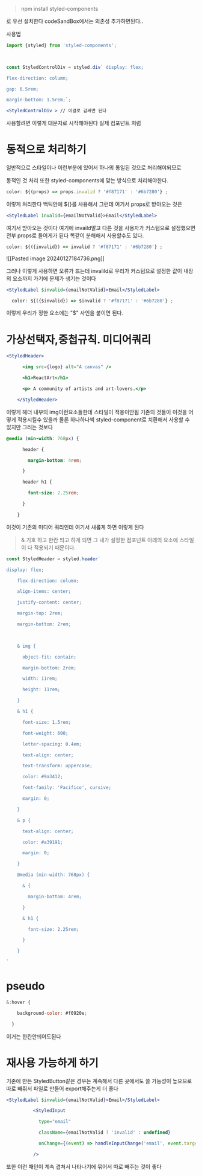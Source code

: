 
> npm install styled-components 

로 우선 설치한다 
codeSandBox에서는 의존성 추가하면된다..

사용법 
```jsx
import {styled} from 'styled-components';

  

const StyledControlDiv = styled.div` display: flex;

flex-direction: column;

gap: 0.5rem;

margin-bottom: 1.5rem;`;

<StyledControlDiv > // 이걸로 감싸면 된다

```

사용할려면 이렇게 대문자로 시작해야된다 실제 컴포넌트 처럼 

# 동적으로 처리하기 
일반적으로 스타일이나 이런부분에 있어서 하나의 통일된 것으로 처리해야되므로

동적인 것 처리 또한 styled-components에 맞는 방식으로 처리해야한다.

```jsx
color: ${(props) => props.invalid ? '#f87171' : '#6b7280'} ;
```

이렇게 처리한다 백틱안에 ${}를 사용해서 
그런데 여기서 props로 받아오는 것은 
```jsx
<StyledLabel invalid={emailNotValid}>Email</StyledLabel>
```
여기서 받아오는 것이다 여기에 invaild말고 다른 것을 사용자가 커스텀으로 설정했으면 
전부 props로 들어게가 된다 똑같이 분해해서 사용할수도 있다.
```jsx
color: ${({invalid}) => invalid ? '#f87171' : '#6b7280'} ;
```
![[Pasted image 20240127184736.png]]

그러나 이렇게 사용하면 오류가 뜨는데 
invalild로 우리가 커스텀으로 설정한 값이 내장의 요소까지 가기에 문제가 생기는 것이다
```jsx
<StyledLabel $invalid={emailNotValid}>Email</StyledLabel>

  color: ${({$invalid}) => $invalid ? '#f87171' : '#6b7280'} ;
```
이렇게 우리가 정한 요소에는  "$" 사인을 붙이면 된다.

# 가상선택자,중첩규칙. 미디어쿼리 
```jsx
<StyledHeader>

      <img src={logo} alt="A canvas" />

      <h1>ReactArt</h1>

      <p> A community of artists and art-lovers.</p>

    </StyledHeader>
```

이렇게 헤더 내부의 img이런요소들한테 스타일이 적용이안됨
기존의 것들이 
이것을 어떻게 적용시킬수 있을까
물론 하나하나씩
styled-component로 치환해서 사용할 수 있지만 그러는 것보다 
```css
@media (min-width: 768px) {

      header {

        margin-bottom: 4rem;

      }

      header h1 {

        font-size: 2.25rem;

      }

    }
```

이것이 기존의 미디어 쿼리인데 여기서 
새롭게 하면 이렇게 된다 
> & 기호 하고 한칸 띄고 하게 되면 그 내가 설정한 컴포넌트 아래의 요소에 스타일이 다 적용되기 때문이다.

```jsx
const StyledHeader = styled.header`

display: flex;

    flex-direction: column;

    align-items: center;

    justify-content: center;

    margin-top: 2rem;

    margin-bottom: 2rem;

  

    & img {

      object-fit: contain;

      margin-bottom: 2rem;

      width: 11rem;

      height: 11rem;

    }

    & h1 {

      font-size: 1.5rem;

      font-weight: 600;

      letter-spacing: 0.4em;

      text-align: center;

      text-transform: uppercase;

      color: #9a3412;

      font-family: 'Pacifico', cursive;

      margin: 0;

    }

    & p {

      text-align: center;

      color: #a39191;

      margin: 0;

    }

    @media (min-width: 768px) {

      & {

        margin-bottom: 4rem;

      }

      & h1 {

        font-size: 2.25rem;

      }

    }

`
```

# pseudo 
```jsx
&:hover {

    background-color: #f0920e;

  }
```

이거는 한칸안띄어도된다


# 재사용 가능하게 하기 

기존에 만든 
StyledButton같은 경우는 계속해서 다른 곳에서도 쓸 가능성이 높으므로 따로 
빼줘서 파일로 만들어 export해주는게 더 좋다 

```jsx
<StyledLabel $invalid={emailNotValid}>Email</StyledLabel>

          <StyledInput

            type="email"

            className={emailNotValid ? 'invalid' : undefined}

            onChange={(event) => handleInputChange('email', event.target.value)}

          />
```

또한 이런 패턴이 계속 겹쳐서 나타나기에 묶어서 따로 빼주는 것이 좋다 
